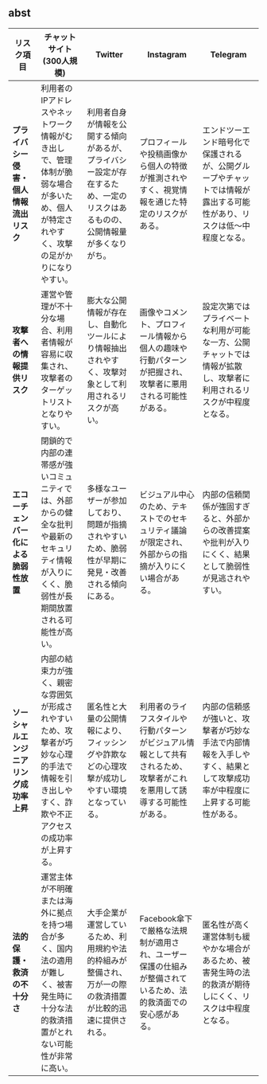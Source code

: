 ## abst 


| リスク項目                             | チャットサイト (300人規模)                                                                                                                                                   | Twitter                                                                                                                                  | Instagram                                                                                                                                     | Telegram                                                                                                                               |
|--------------------------------------|-------------------------------------------------------------------------------------------------------------------------------------------------------------------------|------------------------------------------------------------------------------------------------------------------------------------------|-----------------------------------------------------------------------------------------------------------------------------------------------|----------------------------------------------------------------------------------------------------------------------------------------|
| **プライバシー侵害・個人情報流出リスク**    | 利用者のIPアドレスやネットワーク情報がむき出しで、管理体制が脆弱な場合が多いため、個人が特定されやすく、攻撃の足がかりになりやすい。                                                 | 利用者自身が情報を公開する傾向があるが、プライバシー設定が存在するため、一定のリスクはあるものの、公開情報量が多くなりがち。                               | プロフィールや投稿画像から個人の特徴が推測されやすく、視覚情報を通じた特定のリスクがある。                                                       | エンドツーエンド暗号化で保護されるが、公開グループやチャットでは情報が露出する可能性があり、リスクは低～中程度となる。                                |
| **攻撃者への情報提供リスク**              | 運営や管理が不十分な場合、利用者情報が容易に収集され、攻撃者のターゲットリストとなりやすい。                                                                           | 膨大な公開情報が存在し、自動化ツールにより情報抽出されやすく、攻撃対象として利用されるリスクが高い。                                                 | 画像やコメント、プロフィール情報から個人の趣味や行動パターンが把握され、攻撃者に悪用される可能性がある。                                           | 設定次第ではプライベートな利用が可能な一方、公開チャットでは情報が拡散し、攻撃者に利用されるリスクが中程度となる。                                |
| **エコーチェンバー化による脆弱性放置**         | 閉鎖的で内部の連帯感が強いコミュニティでは、外部からの健全な批判や最新のセキュリティ情報が入りにくく、脆弱性が長期間放置される可能性が高い。                                   | 多様なユーザーが参加しており、問題が指摘されやすいため、脆弱性が早期に発見・改善される傾向にある。                                                  | ビジュアル中心のため、テキストでのセキュリティ議論が限定され、外部からの指摘が入りにくい場合がある。                                             | 内部の信頼関係が強固すぎると、外部からの改善提案や批判が入りにくく、結果として脆弱性が見逃されやすい。                                             |
| **ソーシャルエンジニアリング成功率上昇**     | 内部の結束力が強く、親密な雰囲気が形成されやすいため、攻撃者が巧妙な心理的手法で情報を引き出しやすく、詐欺や不正アクセスの成功率が上昇する。                                 | 匿名性と大量の公開情報により、フィッシングや詐欺などの心理攻撃が成功しやすい環境となっている。                                                        | 利用者のライフスタイルや行動パターンがビジュアル情報として共有されるため、攻撃者がこれを悪用して誘導する可能性がある。                                | 内部の信頼感が強いと、攻撃者が巧妙な手法で内部情報を入手しやすく、結果として攻撃成功率が中程度に上昇する可能性がある。                              |
| **法的保護・救済の不十分さ**             | 運営主体が不明確または海外に拠点を持つ場合が多く、国内法の適用が難しく、被害発生時に十分な法的救済措置がとれない可能性が非常に高い。                                       | 大手企業が運営しているため、利用規約や法的枠組みが整備され、万が一の際の救済措置が比較的迅速に提供される。                                         | Facebook傘下で厳格な法規制が適用され、ユーザー保護の仕組みが整備されているため、法的救済面での安心感がある。                                        | 匿名性が高く運営体制も緩やかな場合があるため、被害発生時の法的救済が期待しにくく、リスクは中程度となる。                                          |
